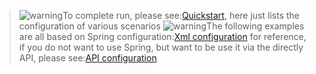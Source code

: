 > ![warning](../sources/images/check.gif)To complete run, please see:[Quickstart](quickstart.md), here just lists the configuration of various scenarios
> ![warning](../sources/images/check.gif)The following examples are all based on Spring configuration:[Xml configuration](../configuration/xml.md) for reference, if you do not want to use Spring, but want to be use it via the directly API, please see:[API configuration](../configuration/api.md)
